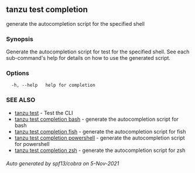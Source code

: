 ## tanzu test completion

generate the autocompletion script for the specified shell

### Synopsis


Generate the autocompletion script for test for the specified shell.
See each sub-command's help for details on how to use the generated script.


### Options

```
  -h, --help   help for completion
```

### SEE ALSO

* [tanzu test](tanzu_test.md)	 - Test the CLI
* [tanzu test completion bash](tanzu_test_completion_bash.md)	 - generate the autocompletion script for bash
* [tanzu test completion fish](tanzu_test_completion_fish.md)	 - generate the autocompletion script for fish
* [tanzu test completion powershell](tanzu_test_completion_powershell.md)	 - generate the autocompletion script for powershell
* [tanzu test completion zsh](tanzu_test_completion_zsh.md)	 - generate the autocompletion script for zsh

###### Auto generated by spf13/cobra on 5-Nov-2021
